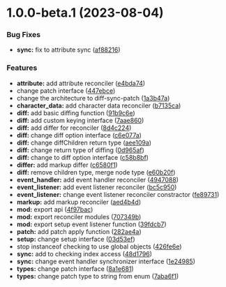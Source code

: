 # 1.0.0-beta.1 (2023-08-04)


### Bug Fixes

* **sync:** fix to attribute sync ([af88216](https://github.com/TomokiMiyauci/dom-diff/commit/af88216e07597f2f3f88b5e3f80654f7f546d0da))


### Features

* **attribute:** add attribute reconciler ([e4bda74](https://github.com/TomokiMiyauci/dom-diff/commit/e4bda7403a23f281584496050c88015b3f2ab783))
* change patch interface ([447ebce](https://github.com/TomokiMiyauci/dom-diff/commit/447ebce59304118dcea55a413f5607a6273c8815))
* change the architecture to diff-sync-patch ([1a3b47a](https://github.com/TomokiMiyauci/dom-diff/commit/1a3b47af6703b8fc5d13ade6c3c7a4ae15399057))
* **character_data:** add character data reconciler ([b7135ca](https://github.com/TomokiMiyauci/dom-diff/commit/b7135ca8585105b8e1a0aea3ac201f0145353d58))
* **diff:** add basic diffing function ([91b9c6e](https://github.com/TomokiMiyauci/dom-diff/commit/91b9c6ed4bd21036602318c8dc9ef97cf8849c3a))
* **diff:** add custom keying interface ([7aae860](https://github.com/TomokiMiyauci/dom-diff/commit/7aae860222553dd78fffa247a6d526be1df662c1))
* **diff:** add differ for reconciler ([8d4c224](https://github.com/TomokiMiyauci/dom-diff/commit/8d4c224643a71e4d083e5830ee6e7d0826cafe5b))
* **diff:** change diff option interface ([c6e077a](https://github.com/TomokiMiyauci/dom-diff/commit/c6e077a9e820bc57f2754d6445476b17f9d8f754))
* **diff:** change diffChildren return type ([aee109a](https://github.com/TomokiMiyauci/dom-diff/commit/aee109a726124ca0a9f53561f0cc7092ec4a05bf))
* **diff:** change return type of diffing ([0d965af](https://github.com/TomokiMiyauci/dom-diff/commit/0d965af645f909d9a78d40dc9bec248ead7ace14))
* **diff:** change to diff option interface ([c58b8bf](https://github.com/TomokiMiyauci/dom-diff/commit/c58b8bfb6364c1364773a7ac1cc6d63177018f61))
* **differ:** add markup differ ([c6580f1](https://github.com/TomokiMiyauci/dom-diff/commit/c6580f1dddacfcf264b7eeb9adbc10bf4ce8f601))
* **diff:** remove children type, merge node type ([e60b20f](https://github.com/TomokiMiyauci/dom-diff/commit/e60b20f40b6b24a296d768b010111557fe62bd2a))
* **event_handler:** add event handler reconciler ([4947088](https://github.com/TomokiMiyauci/dom-diff/commit/4947088517b56a9be61be4117b7c56e0cc23784d))
* **event_listener:** add event listener reconciler ([bc5c950](https://github.com/TomokiMiyauci/dom-diff/commit/bc5c950867aa6be6a842142731d039a7ffd41cc0))
* **event_listener:** change event listener reconciler constractor ([fe89731](https://github.com/TomokiMiyauci/dom-diff/commit/fe8973102770c67f25c1d37cce94488e47b090f2))
* **markup:** add markup reconciler ([aed4b4d](https://github.com/TomokiMiyauci/dom-diff/commit/aed4b4dba926a96b7dc759ac63c52f6c8ad44fef))
* **mod:** export api ([4f97bac](https://github.com/TomokiMiyauci/dom-diff/commit/4f97bac751568e242ba39ae3891ede272655becb))
* **mod:** export reconciler modules ([707349b](https://github.com/TomokiMiyauci/dom-diff/commit/707349b637dbf2da7648b70b827fdd9017e7f54b))
* **mod:** export setup event listener function ([39fdcb7](https://github.com/TomokiMiyauci/dom-diff/commit/39fdcb7bab2f7ec629025241f0fe5aa44261f0f5))
* **patch:** add patch apply function ([282ae4a](https://github.com/TomokiMiyauci/dom-diff/commit/282ae4a18e01232ff8e7b5509f8766e196baf855))
* **setup:** change setup interface ([03d53ef](https://github.com/TomokiMiyauci/dom-diff/commit/03d53ef01a00c19b363ee0195b117ac2e1deca3c))
* stop instanceof checking to use global objects ([426fe6e](https://github.com/TomokiMiyauci/dom-diff/commit/426fe6e88214844ecd0bbfc5dc5b84c75b6158f0))
* **sync:** add to checking index access ([48d1796](https://github.com/TomokiMiyauci/dom-diff/commit/48d1796472b73d952e828c498263c5cf85fb3c59))
* **sync:** change event handler synchronizer interface ([1e24985](https://github.com/TomokiMiyauci/dom-diff/commit/1e24985e64e85893862bb98d6bb023c875412380))
* **types:** change patch interface ([8a1e681](https://github.com/TomokiMiyauci/dom-diff/commit/8a1e6815a0c5f25143376296ea04155663f09826))
* **types:** change patch type to string from enum ([7aba6f1](https://github.com/TomokiMiyauci/dom-diff/commit/7aba6f1755bbfa5a90b4feda02498ded8c717ee8))
